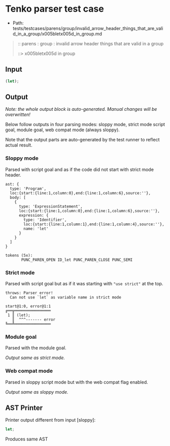 # Tenko parser test case

- Path: tests/testcases/parens/group/invalid_arrow_header_things_that_are_valid_in_a_group/x005bletx005d_in_group.md

> :: parens : group : invalid arrow header things that are valid in a group
>
> ::> x005bletx005d in group

## Input

`````js
(let);
`````

## Output

_Note: the whole output block is auto-generated. Manual changes will be overwritten!_

Below follow outputs in four parsing modes: sloppy mode, strict mode script goal, module goal, web compat mode (always sloppy).

Note that the output parts are auto-generated by the test runner to reflect actual result.

### Sloppy mode

Parsed with script goal and as if the code did not start with strict mode header.

`````
ast: {
  type: 'Program',
  loc:{start:{line:1,column:0},end:{line:1,column:6},source:''},
  body: [
    {
      type: 'ExpressionStatement',
      loc:{start:{line:1,column:0},end:{line:1,column:6},source:''},
      expression: {
        type: 'Identifier',
        loc:{start:{line:1,column:1},end:{line:1,column:4},source:''},
        name: 'let'
      }
    }
  ]
}

tokens (5x):
       PUNC_PAREN_OPEN ID_let PUNC_PAREN_CLOSE PUNC_SEMI
`````

### Strict mode

Parsed with script goal but as if it was starting with `"use strict"` at the top.

`````
throws: Parser error!
  Can not use `let` as variable name in strict mode

start@1:0, error@1:1
╔══╦════════════════
 1 ║ (let);
   ║  ^^^------- error
╚══╩════════════════

`````


### Module goal

Parsed with the module goal.

_Output same as strict mode._

### Web compat mode

Parsed in sloppy script mode but with the web compat flag enabled.

_Output same as sloppy mode._

## AST Printer

Printer output different from input [sloppy]:

````js
let;
````

Produces same AST
